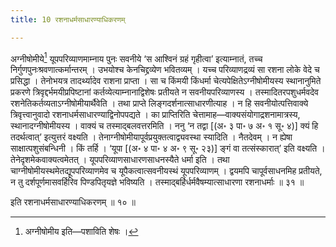 ```yaml
---
title: 10 रशनाधर्मसाधारण्याधिकरणम्

---
```

अग्नीषोमीये[^1] यूपपरिव्याणमाम्नाय पुनः सवनीये ‘स आश्विनं ग्रहं गृहीत्वा’ इत्याम्नातं, तच्च निर्गुणपुनःश्रवणात्कर्मान्तरम् । उभयोश्च केनचिद्द्रव्येण भवितव्यम् । यच्च परिव्याणद्रव्यं सा रशना लोके वेदे च प्रसिद्धा । तेनोभयत्र तादर्थ्यादेव राशना प्राप्ता । सा च किंमयी किंधर्मा चेत्यपेक्षितेऽग्नीषोमीयस्य स्थानानुमिते प्रकरणे त्रिवृद्दर्भमयीप्रपिष्टानां कर्तव्येत्याम्नानाद्विशेषः प्रतीयते न सवनीयपरिव्याणस्य । तस्मादितरपशुधर्मवदेव रशनेतिकर्तव्यताऽग्नीषोमीयार्थैवेति । तथा प्राप्ते लिङ्गदर्शनात्साधारणीत्याह । न हि सवनीयोत्पत्तिवाक्ये त्रिवृत्त्वानुवादो रशनाधर्मसाधारण्याद्विनोपपद्यते । का प्राप्तिरिति चेत्तामाह—वाक्यसंयोगाद्रशनामात्रस्य, स्थानादग्नीषोमीयस्य । वाक्यं च तस्माद्बलवत्तरमिति । ननु ‘न तद्वा \[(अ॰ ३ पा॰ ७ अ॰ १ सू॰ ४)\] क्यं हि तदर्थत्वात्’ इत्युत्तरं वक्ष्यति । तेनाग्नीषोमीयापूर्वप्रयुक्तत्वाद्व्यवस्था स्यादिति । नैतदेवम् । न ह्येषा साक्षात्पशुसंबन्धिनी । किं तर्हि । ‘यूपा \[(अ॰ ४ पा॰ ४ अ॰ ९ सू॰ २३)\] ङ्गं वा तत्संस्कारात्’ इति वक्ष्यति । तेनेदृशमेकवाक्यत्वमेतत् । यूपपरिव्याणसाधारणसाधनस्यैते धर्मा इति । तथा चाग्नीषोमीयस्थमेतद्यूपपरिव्याणमेव च यूपैकत्वात्सवनीयस्थं यूपपरिव्याणम् । द्वयमपि चापूर्वसाधनमिह प्रतीयते, न तु दर्शपूर्णमासवर्हिरिव पिण्डपितृयज्ञे भविष्यति । तस्माद्बर्हिर्धर्मवैषम्यात्साधारणा रशनाधर्माः ॥ ३१ ॥

[^1]: अग्नीषोमीय इति—पशाविति शेषः ।


इति रशनाधर्मसाधारण्याधिकरणम् ॥ १० ॥